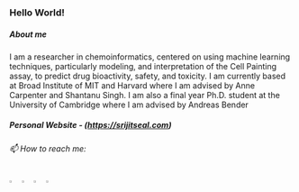 ### Hello World!

<!--[![trophy](https://github-profile-trophy.vercel.app/?username=srijitseal)](https://github.com/ryo-ma/github-profile-trophy)-->

  
##### About me 
I am a researcher in chemoinformatics, centered on using machine learning techniques, particularly modeling, and interpretation of the Cell Painting assay, to predict drug bioactivity, safety, and toxicity.
I am currently based at Broad Institute of MIT and Harvard where I am advised by Anne Carpenter and Shantanu Singh.
I am also a final year Ph.D. student at the University of Cambridge where I am advised by Andreas Bender

##### Personal Website - (https://srijitseal.com)
  
###### 📫 How to reach me:   
[<img src="https://img.icons8.com/color/48/000000/twitter.png" width="3.5%"/>](https://twitter.com/srijitseal)
[<img src="https://img.icons8.com/color/48/000000/linkedin.png" width="3.5%"/>](https://www.linkedin.com/in/srijitseal/)
[<img src="https://img.icons8.com/fluent/48/000000/instagram-new.png" width="3.5%"/>](https://www.instagram.com/srijitseal/)
<a href="mailto:seal@broad.mit.edu.com"> <img src="https://img.icons8.com/fluent/48/000000/mail.png" width="3.5%"/> </a>
